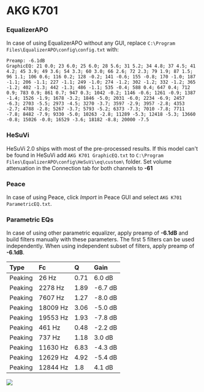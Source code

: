 # AKG K701

### EqualizerAPO
In case of using EqualizerAPO without any GUI, replace `C:\Program Files\EqualizerAPO\config\config.txt`
with:
```
Preamp: -6.1dB
GraphicEQ: 21 0.0; 23 6.0; 25 6.0; 28 5.6; 31 5.2; 34 4.8; 37 4.5; 41 4.2; 45 3.9; 49 3.6; 54 3.3; 60 3.0; 66 2.6; 72 2.3; 79 1.9; 87 1.5; 96 1.1; 106 0.6; 116 0.2; 128 -0.2; 141 -0.6; 155 -0.8; 170 -1.0; 187 -1.1; 206 -1.1; 227 -1.1; 249 -1.0; 274 -1.2; 302 -1.2; 332 -1.2; 365 -1.2; 402 -1.3; 442 -1.3; 486 -1.1; 535 -0.4; 588 0.4; 647 0.4; 712 0.9; 783 0.9; 861 0.7; 947 0.3; 1042 -0.2; 1146 -0.6; 1261 -0.9; 1387 -1.4; 1526 -1.9; 1678 -3.2; 1846 -5.0; 2031 -6.0; 2234 -6.9; 2457 -6.3; 2703 -5.5; 2973 -4.5; 3270 -3.7; 3597 -2.9; 3957 -2.8; 4353 -2.7; 4788 -2.8; 5267 -3.7; 5793 -5.2; 6373 -7.3; 7010 -7.8; 7711 -7.8; 8482 -7.9; 9330 -5.0; 10263 -2.8; 11289 -5.3; 12418 -5.3; 13660 -0.8; 15026 -0.0; 16529 -3.6; 18182 -8.8; 20000 -7.5
```

### HeSuVi
HeSuVi 2.0 ships with most of the pre-processed results. If this model can't be found in HeSuVi add
`AKG K701 GraphicEQ.txt` to `C:\Program Files\EqualizerAPO\config\HeSuVi\eq\custom\` folder.
Set volume attenuation in the Connection tab for both channels to **-61**

### Peace
In case of using Peace, click *Import* in Peace GUI and select `AKG K701 ParametricEQ.txt`.

### Parametric EQs
In case of using other parametric equalizer, apply preamp of **-6.1dB** and build filters manually
with these parameters. The first 5 filters can be used independently.
When using independent subset of filters, apply preamp of **-6.1dB**.

| Type    | Fc       |    Q | Gain    |
|:--------|:---------|:-----|:--------|
| Peaking | 26 Hz    | 0.71 | 6.0 dB  |
| Peaking | 2278 Hz  | 1.89 | -6.7 dB |
| Peaking | 7607 Hz  | 1.27 | -8.0 dB |
| Peaking | 18009 Hz | 3.06 | -5.0 dB |
| Peaking | 19553 Hz | 1.93 | -7.8 dB |
| Peaking | 461 Hz   | 0.48 | -2.2 dB |
| Peaking | 737 Hz   | 1.18 | 3.0 dB  |
| Peaking | 11630 Hz | 6.83 | -4.3 dB |
| Peaking | 12629 Hz | 4.92 | -5.4 dB |
| Peaking | 12844 Hz | 1.8  | 4.1 dB  |

![](https://raw.githubusercontent.com/jaakkopasanen/AutoEq/master/results/rtings/avg/AKG%20K701/AKG%20K701.png)
